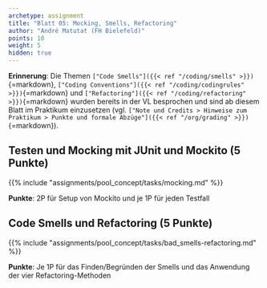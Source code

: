 ```yaml
---
archetype: assignment
title: "Blatt 05: Mocking, Smells, Refactoring"
author: "André Matutat (FH Bielefeld)"
points: 10
weight: 5
hidden: true
---
```



**Erinnerung**: Die Themen `["Code Smells"]({{< ref "/coding/smells" >}})`{=markdown},
`["Coding Conventions"]({{< ref "/coding/codingrules" >}})`{=markdown} und
`["Refactoring"]({{< ref "/coding/refactoring" >}})`{=markdown} wurden bereits in der VL
besprochen und sind ab diesem Blatt im Praktikum einzusetzen (vgl.
`["Note und Credits > Hinweise zum Praktikum > Punkte und formale Abzüge"]({{< ref "/org/grading" >}})`{=markdown}).


## Testen und Mocking mit JUnit und Mockito (5 Punkte)

{{% include "assignments/pool_concept/tasks/mocking.md" %}}

**Punkte**: 2P für Setup von Mockito und je 1P für jeden Testfall


## Code Smells und Refactoring (5 Punkte)

{{% include "assignments/pool_concept/tasks/bad_smells-refactoring.md" %}}

**Punkte**: Je 1P für das Finden/Begründen der Smells und das Anwendung der vier Refactoring-Methoden
